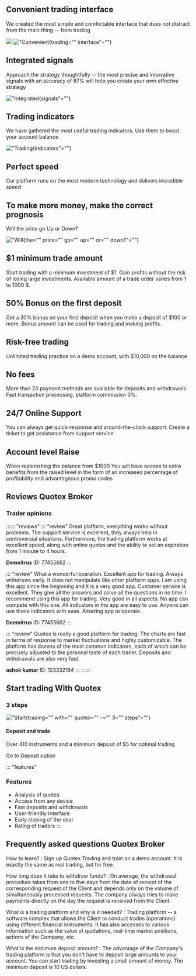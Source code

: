## Convenient trading interface

We created the most simple and comfortable interface that does not
distract from the main thing -- from trading

[![](https://static.quotex.io/files/4_en/300_250.jpg)](https://traff.sbs/brokerqxlid)
!["Convenient](\%22https://quotex.net.in/wp-content/uploads/2022/03/dignity-1@3x-300x196.png\%22){trading=""
interface"=""}

## Integrated signals

Approach the strategy thoughtfully -- the most precise and innovative
signals with an accuracy of 87% will help you create your own effective
strategy

!["Integrated](\%22https://quotex.net.in/wp-content/uploads/2022/03/dignity-3@3x-300x199.png\%22){signals"=""}

## Trading indicators

We have gathered the most useful trading indicators. Use them to boost
your account balance

!["Trading](\%22https://quotex.net.in/wp-content/uploads/2022/03/dignity-4@3x-300x137.png\%22){indicators"=""}

## Perfect speed

Our platform runs on the most modern technology and delivers incredible
speed

## To make more money, make the correct prognosis

Will the price go Up or Down?

!["Will](\%22https://quotex.net.in/wp-content/uploads/2022/03/char.svg\%22){the=""
price="" go="" up="" or="" down?"=""}

## \$1 minimum trade amount

Start trading with a minimum investment of \$1. Gain profits without the
risk of losing large investments. Available amount of a trade order
varies from 1 to 1000 \$.

## 50% Bonus on the first deposit

Get a 30% bonus on your first deposit when you make a deposit of \$100
or more. Bonus amount can be used for trading and making profits.

## Risk-free trading

Unlimited trading practice on a demo account, with \$10,000 on the
balance

## No fees

More than 20 payment methods are available for deposits and withdrawals.
Fast transaction processing, platform commission 0%.

## 24/7 Online Support

You can always get quick-response and around-the-clock support. Create a
ticket to get assistance from support service

## Account level Raise

When replenishing the balance from \$1000 You will have access to extra
benefits from the raised level in the form of an increased percentage of
profitability and advantageous promo codes

## Reviews Quotex Broker

### Trader opinions

:::::: \"reviews\"
::: \"review\"
Great platform, everything works without problems. The support service
is excellent, they always help in controversial situations. Furthermore,
the trading platform works at excellent speed, along with online quotes
and the ability to set an expiration from 1 minute to 4 hours.

**Deemitrus** ID: 77455662
:::

::: \"review\"
What a wonderful operation. Excellent app for trading. Always withdraws
early. It does not manipulate like other platform apps. I am using this
app since the beginning and it is a very good app. Customer service is
excellent. They give all the answers and solve all the questions in no
time. I recommend using this app for trading. Very good in all aspects.
No app can compete with this one. All indicators in the app are easy to
use. Anyone can use these indicators with ease. Amazing app to operate.

**Deemitrus** ID: 77455662
:::

::: \"review\"
Quotex is really a good platform for trading. The charts are fast in
terms of response to market fluctuations and highly customizable. The
platform has dozens of the most common indicators, each of which can be
precisely adjusted to the personal taste of each trader. Deposits and
withdrawals are also very fast.

**ashok kumar** ID: 123332164
:::
::::::

## Start trading With Quotex

### 3 steps

!["Start](\%22https://quotex.net.in/wp-content/uploads/2022/03/start-trading-3@3x.png\%22){trading=""
with="" quotex="" -="" 3="" steps"=""}

#### Deposit and trade

Over 410 instruments and a minimum deposit of \$5 for optimal trading

Go to Deposit option

::: \"features\"
### Features

-   Analysis of quotes
-   Access from any device
-   Fast deposits and withdrawals
-   User-friendly Interface
-   Early closing of the deal
-   Rating of traders
:::

## Frequently asked questions Quotex Broker

How to learn?
:   Sign up Quotex Trading and train on a demo account. It is exactly
    the same as real trading, but for free.

How long does it take to withdraw funds?
:   On average, the withdrawal procedure takes from one to five days
    from the date of receipt of the corresponding request of the Client
    and depends only on the volume of simultaneously processed requests.
    The company always tries to make payments directly on the day the
    request is received from the Client.

What is a trading platform and why is it needed?
:   Trading platform -- a software complex that allows the Client to
    conduct trades (operations) using different financial instruments.
    It has also accesses to various information such as the value of
    quotations, real-time market positions, actions of the Company, etc.

What is the minimum deposit amount?
:   The advantage of the Company's trading platform is that you don't
    have to deposit large amounts to your account. You can start trading
    by investing a small amount of money. The minimum deposit is 10 US
    dollars.

